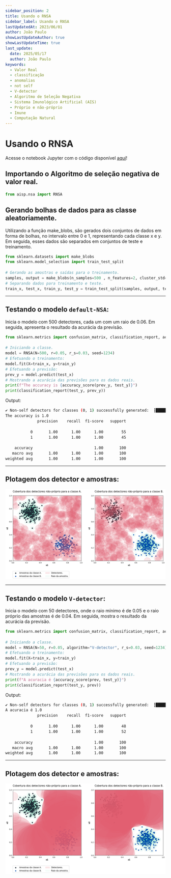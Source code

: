 ```yaml
---
sidebar_position: 2
title: Usando o RNSA
sidebar_label: Usando o RNSA
lastUpdatedAt: 2023/06/01
author: João Paulo
showLastUpdateAuthor: true
showLastUpdateTime: true
last_update:
  date: 2025/05/17
  author: João Paulo
keywords:
  - Valor Real
  - classificação
  - anomalias
  - not self
  - V-detector
  - Algoritmo de Seleção Negativa
  - Sistema Imunológico Artificial (AIS)
  - Próprio e não-próprio
  - Imune
  - Computação Natural
---
```


# Usando o RNSA

Acesse o notebook Jupyter com o código disponível [aqui](https://github.com/AIS-Package/aisp/blob/main/examples/pt-br/classification/RNSA/example_with_randomly_generated_dataset-pt.ipynb)!

## Importando o Algoritmo de seleção negativa de valor real.
```python
from aisp.nsa import RNSA
```

## Gerando bolhas de dados para as classe aleatoriamente.

Utilizando a função make_blobs, são gerados dois conjuntos de dados em forma de bolhas, no intervalo entre 0 e 1, representando cada classe x e y. Em seguida, esses dados são separados em conjuntos de teste e treinamento.

```python
from sklearn.datasets import make_blobs
from sklearn.model_selection import train_test_split

# Gerando as amostras e saídas para o treinamento.
samples, output = make_blobs(n_samples=500 , n_features=2, cluster_std=0.07, center_box=([0.0, 1.0]), centers=[[0.25, 0.75], [0.75, 0.25]], random_state=1234) 
# Separando dados para treinamento e teste.
train_x, test_x, train_y, test_y = train_test_split(samples, output, test_size=0.2)
```

---

## Testando o modelo `default-NSA`:

Inicia o modelo com 500 detectores, cada um com um raio de 0.06. Em seguida, apresenta o resultado da acurácia da previsão.

```python
from sklearn.metrics import confusion_matrix, classification_report, accuracy_score

# Iniciando a classe.
model = RNSA(N=500, r=0.05, r_s=0.03, seed=1234)
# Efetuando o treinamento: 
model.fit(X=train_x, y=train_y)
# Efetuando a previsão:
prev_y = model.predict(test_x)
# Mostrando a acurácia das previsões para os dados reais.
print(f"The accuracy is {accuracy_score(prev_y, test_y)}")
print(classification_report(test_y, prev_y))
```

Output:
```bash
✔ Non-self detectors for classes (0, 1) successfully generated:  ┇██████████┇ 1000/1000 detectors
The accuracy is 1.0
              precision    recall  f1-score   support

           0       1.00      1.00      1.00        55
           1       1.00      1.00      1.00        45

    accuracy                           1.00       100
   macro avg       1.00      1.00      1.00       100
weighted avg       1.00      1.00      1.00       100
```

---

## Plotagem dos detector e amostras:

![](../../assets/exemple_pt_d.png)

---

## Testando o modelo `V-detector`:

Inicia o modelo com 50 detectores, onde o raio mínimo é de 0.05 e o raio próprio das amostras é de 0.04. Em seguida, mostra o resultado da acurácia da previsão.

```python
from sklearn.metrics import confusion_matrix, classification_report, accuracy_score

# Iniciando a classe.
model = RNSA(N=50, r=0.05, algorithm="V-detector", r_s=0.03, seed=1234)
# Efetuando o treinamento: 
model.fit(X=train_x, y=train_y)
# Efetuando a previsão:
prev_y = model.predict(test_x)
# Mostrando a acurácia das previsões para os dados reais.
print(f"A acuracia é {accuracy_score(prev, test_y)}")
print(classification_report(test_y, prev))
```

Output:
```bash
✔ Non-self detectors for classes (0, 1) successfully generated:  ┇██████████┇ 100/100 detectors
A acuracia é 1.0
              precision    recall  f1-score   support

           0       1.00      1.00      1.00        48
           1       1.00      1.00      1.00        52

    accuracy                           1.00       100
   macro avg       1.00      1.00      1.00       100
weighted avg       1.00      1.00      1.00       100
```

---

## Plotagem dos detector e amostras:

![](../../assets/exemple_pt_v.png)